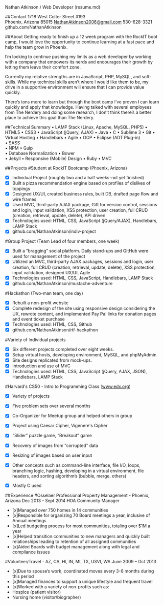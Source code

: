 Nathan Atkinson  / Web Developer (resume.md)

##Contact
1718 West Colter Street #193   
Phoenix, Arizona  85015
NathanAtkinson2006@gmail.com
530-628-3321
github.com/NathanAtkinson


##About
Getting ready to finish up a 12 week program with the RockIT boot camp, I would love the opportunity to continue learning at a fast pace and help the team grow in Phoenix.

I’m looking to continue pushing my limits as a web developer by working with a company that empowers its nerds and encourages their growth by letting them leave their comfort zone.

Currently my relative strengths are in JavaScript, PHP, MySQL, and soft-skills.  While my technical skills aren’t where I would like them to be, my drive in a supportive environment will ensure that I can provide value quickly.

There’s tons more to learn but through the boot camp I’ve proven I can learn quickly and apply that knowledge.  Having talked with several employees from The Nerdery and doing some research, I don’t think there’s a better place to achieve this goal than The Nerdery.


##Technical Summary
• LAMP Stack (Linux, Apache, MySQL, PHP5)
• HTML5
• CSS3
• JavaScript (jQuery, AJAX)
• Java
• C
• Sublime 3
• Git
• Virtual Hosting
• Handlebars
• Agile
• OOP
• Eclipse (ADT Plug-in)  
• SASS    
• NPM
• Gulp     
• Database Normalization
• Bower    
• Jekyll
• Responsive (Mobile) Design 
• Ruby
• MVC        
        

##Projects
#Student at RockIT Bootcamp (Phoenix, Arizona)
- [x] Individual Project (roughly two and a half weeks-not yet finished)
- [x] Built a pizza recommendation engine based on profiles of dislikes of toppings
- [x] Designed UX/UI, created business rules, built DB, drafted page flow and wire frames
- [x] Used MVC, third-party AJAX package, Gift for version control, sessions and login, input validation, XSS protection, user creation, full CRUD (creation, retrieval, update, delete), API driven 
- [x] Technologies used: HTML, CSS, JavaScript (jQuery/AJAX), Handlebars, LAMP Stack
- [x] github.com/NathanAtkinson/indiv-project

#Group Project (Team Lead of four members, one week)
- [x] Built a “bragging” social platform.  Daily stand-ups and GitHub were used for management of the project
- [x] Utilized an MVC, third-party AJAX packages, sessions and login, user creation, full CRUD (creation, retrieval, update, delete), XSS protection, input validation, designed UX/UI, Agile
- [x] Technologies used:  HTML, CSS, JavaScript, Handlebars, LAMP Stack
- [x] github.com/NathanAtkinson/mustache-adventure

#Hackathon (Two-man team, one day)
- [x] Rebuilt a non-profit website
- [x] Complete redesign of the site using responsive design considering the UX, rewrote content, and implemented Pay Pal links for donation pages and event ticket purchase
- [x] Technologies used:  HTML, CSS, Github
- [x] github.com/NathanAtkinson/rtf-hackathon

#Variety of Individual projects
- [x] Six different projects completed over eight weeks.
- [x] Setup virtual hosts, developing environment, MySQL, and phpMyAdmin.
- [x] Site designs replicated from mock-ups.
- [x] Introduction and use of MVC
- [x] Technologies used:  HTML, CSS, JavaScript (jQuery, AJAX, JSON), Handlebars, LAMP Stack

#Harvard's CS50 - Intro to Programming Class (www.edx.org)
- [x] Variety of projects 
- [x] Five problem sets over several months
- [x] Co-Organizer for Meetup group and helped others in group
- [x] Project using Caesar Cipher, Vigenere's Cipher
- [x] “Slider” puzzle game, “Breakout” game
- [x] Recovery of images from “corrupted” data
- [x] Resizing of images based on user input
- [x] Other concepts such as command-line interface, file I/O, loops, branching logic, hashing, developing in a virtual environment, file headers, and sorting algorithm’s (bubble, merge, others)
- [x] Mostly C used


##Experience
#Osselaer Professional Property Management - Phoenix, Arizona Dec 2013 - Sept 2014
HOA Community Manager        
- [x]Managed over 750 homes in 14 communities 
- [x]Responsible for organizing 70 Board meetings a year, inclusive of Annual meetings
- [x]Led budgeting process for most communities, totaling over $1M a year
- [x]Helped transition communities to new managers and quickly built relationships leading to retention of all assigned communities
- [x]Aided Boards with budget management along with legal and compliance issues

#Volunteer/Travel - AZ, CA, HI, IN, MI, TX, USVI, WA   June 2009 – Oct 2013
- [x]Due to spouse’s work, coordinated moves every 3-6 months during this period
- [x]Managed finances to support a unique lifestyle and frequent travel
- [x]Worked with a variety of non-profits such as:
- Hospice (patient visitor)
- Nursing home (visitor/biographer)
